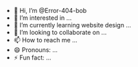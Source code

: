 - 👋 Hi, I’m @Error-404-bob
- 👀 I’m interested in ...
- 🌱 I’m currently learning website design ...
- 💞️ I’m looking to collaborate on ...
- 📫 How to reach me ...
- 😄 Pronouns: ...
- ⚡ Fun fact: ...

<!---
Error-404-bob/Error-404-bob is a ✨ special ✨ repository because its `README.md` (this file) appears on your GitHub profile.
You can click the Preview link to take a look at your changes.
--->
